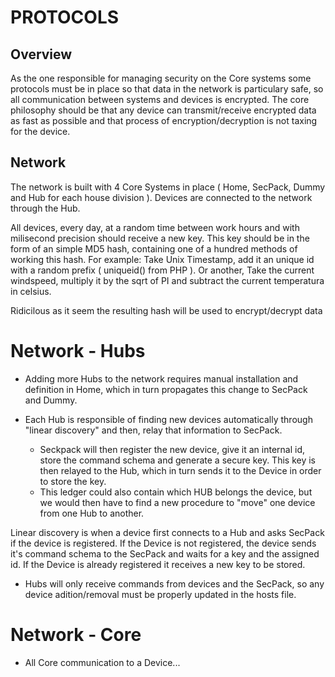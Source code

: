 # PROTOCOLS #

## Overview ##

As the one responsible for managing security on the Core systems some protocols must be in place so that data in the network is particulary safe, so all communication between systems and devices is encrypted.
The core philosophy should be that any device can transmit/receive encrypted data as fast as possible and that process of encryption/decryption is not taxing for the device.

## Network ##

The network is built with 4 Core Systems in place ( Home, SecPack, Dummy and Hub for each house division ). Devices are connected to the network through the Hub.

All devices, every day, at a random time between work hours and with milisecond precision should receive a new key. This key should be in the form of an simple MD5 hash, containing one of a hundred methods of working this hash. For example: Take Unix Timestamp, add it an unique id with a random prefix ( uniqueid() from PHP ). Or another, Take the current windspeed, multiply it by the sqrt of PI and subtract the current temperatura in celsius.

Ridicilous as it seem the resulting hash will be used to encrypt/decrypt data

# Network - Hubs #

- Adding more Hubs to the network requires manual installation and definition in Home, which in turn propagates this change to SecPack and Dummy.

- Each Hub is responsible of finding new devices automatically through "linear discovery" and then, relay that information to SecPack.
   - Seckpack will then register the new device, give it an internal id, store the command schema and generate a secure key. This key is then relayed to the Hub, which in turn sends it to the Device in order to store the key.
   - This ledger could also contain which HUB belongs the device, but we would then have to find a new procedure to "move" one device from one Hub to another.
   
Linear discovery is when a device first connects to a Hub and asks SecPack if the device is registered. If the Device is not registered, the device sends it's command schema to the SecPack and waits for a key and the assigned id. If the Device is already registered it receives a new key to be stored.

- Hubs will only receive commands from devices and the SecPack, so any device adition/removal must be properly updated in the hosts file.

# Network - Core #

- All Core communication to a Device...

